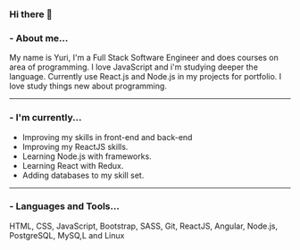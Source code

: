 ### Hi there 👋

### - About me...

My name is Yuri, I'm a Full Stack Software Engineer and does courses on area of programming. I love JavaScript and i'm studying deeper the language. Currently use React.js and Node.js in my projects for portfolio. I love study things new about programming.
 
************

### - I'm currently...

- Improving my skills in front-end and back-end
- Improving my ReactJS skills.
- Learning Node.js with frameworks.
- Learning React with Redux.
- Adding databases to my skill set.

************

### - Languages and Tools...
<p> HTML, CSS, JavaScript, Bootstrap, SASS, Git, ReactJS, Angular, Node.js, PostgreSQL, MySQ,L and Linux</p>

